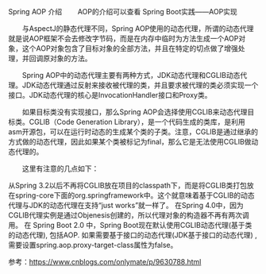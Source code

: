 Spring AOP 介绍
　　AOP的介绍可以查看 Spring Boot实践——AOP实现

　　与AspectJ的静态代理不同，Spring AOP使用的动态代理，所谓的动态代理就是说AOP框架不会去修改字节码，而是在内存中临时为方法生成一个AOP对象，这个AOP对象包含了目标对象的全部方法，并且在特定的切点做了增强处理，并回调原对象的方法。

　　Spring AOP中的动态代理主要有两种方式，JDK动态代理和CGLIB动态代理。JDK动态代理通过反射来接收被代理的类，并且要求被代理的类必须实现一个接口。JDK动态代理的核心是InvocationHandler接口和Proxy类。

　　如果目标类没有实现接口，那么Spring AOP会选择使用CGLIB来动态代理目标类。CGLIB（Code Generation Library），是一个代码生成的类库，是利用asm开源包，可以在运行时动态的生成某个类的子类。注意，CGLIB是通过继承的方式做的动态代理，因此如果某个类被标记为final，那么它是无法使用CGLIB做动态代理的。

　　这里有注意的几点如下：

从Spring 3.2以后不再将CGLIB放在项目的classpath下，而是将CGLIB类打包放在spring-core下面的org.springframework中。这个就意味着基于CGLIB的动态代理与JDK的动态代理在支持“just works”就一样了。
在Spring 4.0中，因为CGLIB代理实例是通过Objenesis创建的，所以代理对象的构造器不再有两次调用。
在 Spring Boot 2.0 中，Spring Boot现在默认使用CGLIB动态代理(基于类的动态代理), 包括AOP. 如果需要基于接口的动态代理(JDK基于接口的动态代理) , 需要设置spring.aop.proxy-target-class属性为false。

参考：https://www.cnblogs.com/onlymate/p/9630788.html